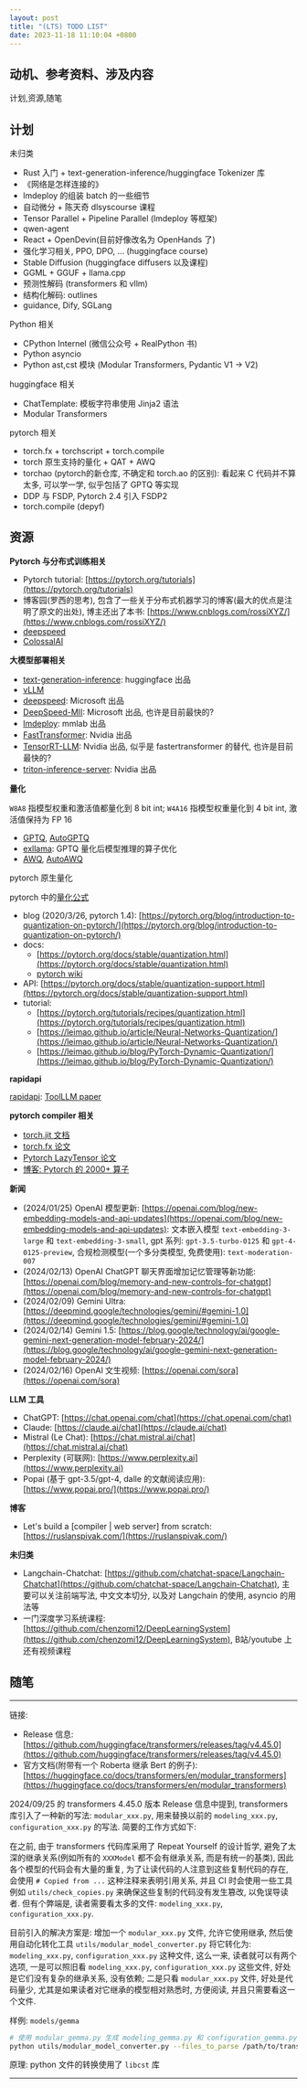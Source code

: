 ```yaml
---
layout: post
title: "(LTS) TODO LIST"
date: 2023-11-18 11:10:04 +0800
---
```


## 动机、参考资料、涉及内容

计划,资源,随笔

## 计划

未归类

- Rust 入门 + text-generation-inference/huggingface Tokenizer 库
- 《网络是怎样连接的》
- lmdeploy 的组装 batch 的一些细节
- 自动微分 + 陈天奇 dlsyscourse 课程
- Tensor Parallel + Pipeline Parallel (lmdeploy 等框架)
- qwen-agent
- React + OpenDevin(目前好像改名为 OpenHands 了)
- 强化学习相关, PPO, DPO, ... (huggingface course)
- Stable Diffusion (huggingface diffusers 以及课程)
- GGML + GGUF + llama.cpp
- 预测性解码 (transformers 和 vllm)
- 结构化解码: outlines
- guidance, Dify, SGLang

Python 相关

- CPython Internel (微信公众号 + RealPython 书)
- Python asyncio
- Python ast,cst 模块 (Modular Transformers, Pydantic V1 -> V2)

huggingface 相关

- ChatTemplate: 模板字符串使用 Jinja2 语法
- Modular Transformers

pytorch 相关
- torch.fx + torchscript + torch.compile
- torch 原生支持的量化 + QAT + AWQ
- torchao (pytorch的新仓库, 不确定和 torch.ao 的区别): 看起来 C 代码并不算太多, 可以学一学, 似乎包括了 GPTQ 等实现
- DDP 与 FSDP, Pytorch 2.4 引入 FSDP2
- torch.compile (depyf)

## 资源

**Pytorch 与分布式训练相关**

- Pytorch tutorial: [https://pytorch.org/tutorials](https://pytorch.org/tutorials)
- 博客园(罗西的思考), 包含了一些关于分布式机器学习的博客(最大的优点是注明了原文的出处), 博主还出了本书: [https://www.cnblogs.com/rossiXYZ/](https://www.cnblogs.com/rossiXYZ/)
- [deepspeed](https://github.com/microsoft/DeepSpeed)
- [ColossalAI](https://github.com/hpcaitech/ColossalAI)

**大模型部署相关**

- [text-generation-inference](https://huggingface.co/docs/text-generation-inference/quicktour): huggingface 出品
- [vLLM](https://github.com/vllm-project/vllm)
- [deepspeed](https://www.deepspeed.ai/tutorials/inference-tutorial/): Microsoft 出品
- [DeepSpeed-MII](https://github.com/microsoft/DeepSpeed-MII): Microsoft 出品, 也许是目前最快的?
- [lmdeploy](https://github.com/InternLM/lmdeploy): mmlab 出品
- [FastTransformer](https://github.com/NVIDIA/FasterTransformer): Nvidia 出品
- [TensorRT-LLM](https://github.com/NVIDIA/TensorRT-LLM): Nvidia 出品, 似乎是 fastertransformer 的替代, 也许是目前最快的?
- [triton-inference-server](https://developer.nvidia.com/triton-inference-server): Nvidia 出品

**量化**

`W8A8` 指模型权重和激活值都量化到 8 bit int; `W4A16` 指模型权重量化到 4 bit int, 激活值保持为 FP 16

- [GPTQ](https://github.com/IST-DASLab/gptq), [AutoGPTQ](https://github.com/PanQiWei/AutoGPTQ)
- [exllama](https://github.com/turboderp/exllama): GPTQ 量化后模型推理的算子优化
- [AWQ](https://github.com/mit-han-lab/llm-awq), [AutoAWQ](https://github.com/casper-hansen/AutoAWQ)

pytorch 原生量化

pytorch 中的[量化公式](https://pytorch.org/docs/stable/quantization-support.html#quantized-dtypes-and-quantization-schemes)

- blog (2020/3/26, pytorch 1.4): [https://pytorch.org/blog/introduction-to-quantization-on-pytorch/](https://pytorch.org/blog/introduction-to-quantization-on-pytorch/)
- docs:
  - [https://pytorch.org/docs/stable/quantization.html](https://pytorch.org/docs/stable/quantization.html)
  - [pytorch wiki](https://github.com/pytorch/pytorch/wiki/Introducing-Quantized-Tensor)
- API: [https://pytorch.org/docs/stable/quantization-support.html](https://pytorch.org/docs/stable/quantization-support.html)
- tutorial:
  - [https://pytorch.org/tutorials/recipes/quantization.html](https://pytorch.org/tutorials/recipes/quantization.html)
  - [https://leimao.github.io/article/Neural-Networks-Quantization/](https://leimao.github.io/article/Neural-Networks-Quantization/)
  - [https://leimao.github.io/blog/PyTorch-Dynamic-Quantization/](https://leimao.github.io/blog/PyTorch-Dynamic-Quantization/)

**rapidapi**

[rapidapi](https://docs.rapidapi.com/docs/what-is-rapidapi): [ToolLLM paper](https://github.com/OpenBMB/ToolBench#data)


**pytorch compiler 相关**

- [torch.jit 文档](https://pytorch.org/docs/1.9.0/jit.html)
- [torch.fx 论文](https://arxiv.org/pdf/2112.08429.pdf)
- [Pytorch LazyTensor 论文](https://arxiv.org/pdf/2102.13267.pdf)
- [博客: Pytorch 的 2000+ 算子](https://dev-discuss.pytorch.org/t/where-do-the-2000-pytorch-operators-come-from-more-than-you-wanted-to-know/373/9)

**新闻**

- (2024/01/25) OpenAI 模型更新: [https://openai.com/blog/new-embedding-models-and-api-updates](https://openai.com/blog/new-embedding-models-and-api-updates): 文本嵌入模型 `text-embedding-3-large` 和 `text-embedding-3-small`, gpt 系列: `gpt-3.5-turbo-0125` 和 `gpt-4-0125-preview`, 合规检测模型(一个多分类模型, 免费使用): `text-moderation-007`
- (2024/02/13) OpenAI ChatGPT 聊天界面增加记忆管理等新功能: [https://openai.com/blog/memory-and-new-controls-for-chatgpt](https://openai.com/blog/memory-and-new-controls-for-chatgpt)
- (2024/02/09) Gemini Ultra: [https://deepmind.google/technologies/gemini/#gemini-1.0](https://deepmind.google/technologies/gemini/#gemini-1.0)
- (2024/02/14) Gemini 1.5: [https://blog.google/technology/ai/google-gemini-next-generation-model-february-2024/](https://blog.google/technology/ai/google-gemini-next-generation-model-february-2024/)
- (2024/02/16) OpenAI 文生视频: [https://openai.com/sora](https://openai.com/sora)

**LLM 工具**

- ChatGPT: [https://chat.openai.com/chat](https://chat.openai.com/chat)
- Claude: [https://claude.ai/chat](https://claude.ai/chat)
- Mistral (Le Chat): [https://chat.mistral.ai/chat](https://chat.mistral.ai/chat)
- Perplexity (可联网): [https://www.perplexity.ai](https://www.perplexity.ai)
- Popai (基于 gpt-3.5/gpt-4, dalle 的文献阅读应用): [https://www.popai.pro/](https://www.popai.pro/)

**博客**

- Let's build a [compiler | web server] from scratch: [https://ruslanspivak.com/](https://ruslanspivak.com/)

**未归类**

- Langchain-Chatchat: [https://github.com/chatchat-space/Langchain-Chatchat](https://github.com/chatchat-space/Langchain-Chatchat), 主要可以关注前端写法, 中文文本切分, 以及对 Langchain 的使用, asyncio 的用法等
- 一门深度学习系统课程: [https://github.com/chenzomi12/DeepLearningSystem](https://github.com/chenzomi12/DeepLearningSystem), B站/youtube 上还有视频课程


## 随笔

---
链接:

- Release 信息: [https://github.com/huggingface/transformers/releases/tag/v4.45.0](https://github.com/huggingface/transformers/releases/tag/v4.45.0)
- 官方文档(附带有一个 Roberta 继承 Bert 的例子): [https://huggingface.co/docs/transformers/en/modular_transformers](https://huggingface.co/docs/transformers/en/modular_transformers)

2024/09/25 的 transformers 4.45.0 版本 Release 信息中提到, transformers 库引入了一种新的写法: `modular_xxx.py`, 用来替换以前的 `modeling_xxx.py`, `configuration_xxx.py` 的写法. 简要的工作方式如下: 

在之前, 由于 transformers 代码库采用了 Repeat Yourself 的设计哲学, 避免了太深的继承关系(例如所有的 `XXXModel` 都不会有继承关系, 而是有统一的基类), 因此各个模型的代码会有大量的重复, 为了让读代码的人注意到这些复制代码的存在, 会使用 `# Copied from ...` 这种注释来表明引用关系, 并且 CI 时会使用一些工具例如 `utils/check_copies.py` 来确保这些复制的代码没有发生篡改, 以免误导读者. 但有个弊端是, 读者需要看太多的文件: `modeling_xxx.py`, `configuration_xxx.py`.

目前引入的解决方案是: 增加一个 `modular_xxx.py` 文件, 允许它使用继承, 然后使用自动化转化工具 `utils/modular_model_converter.py` 将它转化为: `modeling_xxx.py`, `configuration_xxx.py` 这种文件, 这么一来, 读者就可以有两个选项, 一是可以照旧看 `modeling_xxx.py`, `configuration_xxx.py` 这些文件, 好处是它们没有复杂的继承关系, 没有依赖; 二是只看 `modular_xxx.py` 文件, 好处是代码量少, 尤其是如果读者对它继承的模型相对熟悉时, 方便阅读, 并且只需要看这一个文件.

样例: `models/gemma`

```bash
# 使用 modular_gemma.py 生成 modeling_gemma.py 和 configuration_gemma.py 文件
python utils/modular_model_converter.py --files_to_parse /path/to/transformers/src/transformers/models/gemma/modular_gemma.py
```

原理: python 文件的转换使用了 `libcst` 库

---